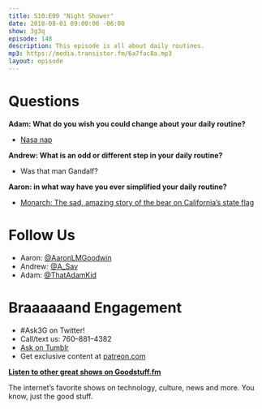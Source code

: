 ```yaml
---
title: S10:E09 "Night Shower"
date: 2018-08-01 09:00:00 -06:00
show: 3g3q
episode: 148
description: This episode is all about daily routines.
mp3: https://media.transistor.fm/6a7fac8a.mp3
layout: episode
---
```


# Questions

**Adam: What do you wish you could change about your daily routine?**
- [Nasa nap](https://science.nasa.gov/science-news/science-at-nasa/2005/03jun_naps)

**Andrew: What is an odd or different step in your daily routine?**
- Was that man Gandalf?

**Aaron: in what way have you ever simplified your daily routine?**
- [Monarch: The sad, amazing story of the bear on California’s state flag](http://bit.ly/2NZBxbr)

# Follow Us
- Aaron: [@AaronLMGoodwin](http://twitter.com/aaronlmgoodwin)
- Andrew: [@A_Sav](http://twitter.com/a_sav)
- Adam: [@ThatAdamKid](http://twitter.com/thatadamkid)

# Braaaaaand Engagement
- #Ask3G on Twitter!
- Call/text us: 760–881–4382
- [Ask on Tumblr](http://3g3q.co/ask)
- Get exclusive content at [patreon.com](http://www.patreon.com/3g3q)

**[Listen to other great shows on Goodstuff.fm](http://goodstuff.fm/)**

The internet’s favorite shows on technology, culture, news and more. You know, just the good stuff.